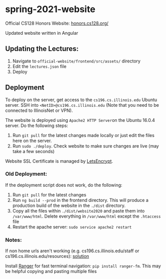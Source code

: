 # spring-2021-website

Official CS128 Honors Website: [honors.cs128.org/](https://honors.cs128.org/)

Updated website written in Angular

## Updating the Lectures:

1. Navigate to `official-website/frontend/src/assets/` directory
2. Edit the `lectures.json` file
3. Deploy


## Deployment

To deploy on the server, get access to the `cs196.cs.illinois.edu` Ubuntu server. SSH into `<NetID>@cs196.cs.illinois.edu` (Note that you need to be connected to IllinoisNet or VPN).

The website is deployed using `Apache2 HTTP Server`on the Ubuntu 16.0.4 server. Do the following steps:

1. Run `git pull` for the latest changes made locally or just edit the files here on the server. 
2. Run `sudo ./deploy`. Check website to make sure changes are live (may take a few seconds)

Website SSL Certificate is managed by [LetsEncrypt](https://certbot.eff.org/lets-encrypt/ubuntuxenial-apache). 

### Old Deployment:

If the deployment script does not work, do the following:
1. Run `git pull` for the latest changes
2. Run `ng build --prod` in the frontend directory. This will produce a production build of the website in the `./dist` directory.
3. Copy all the files within `./dist/website2020` and paste them into `/var/www/html`. Delete everything in `/var/www/html` except the `.htaccess` file
4. Restart the apache server: `sudo service apache2 restart`

### Notes:
If non home urls aren't working (e.g. cs196.cs.illinois.edu/staff or cs196.cs.illinois.edu/resources): [solution](https://github.com/mgechev/angular-seed/wiki/Deploying-prod-build-to-Apache-2)

Install [Ranger](https://github.com/ranger/ranger) for fast terminal navigation: `pip install ranger-fm`. This may be helpful copying and pasting multiple files
